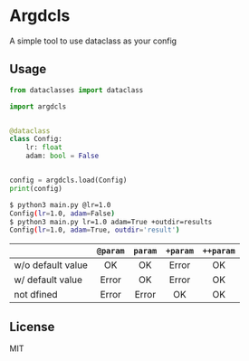# Argdcls

A simple tool to use dataclass as your config

## Usage

```py
from dataclasses import dataclass

import argdcls


@dataclass
class Config:
    lr: float
    adam: bool = False


config = argdcls.load(Config)
print(config)
```

```sh
$ python3 main.py @lr=1.0
Config(lr=1.0, adam=False)
$ python3 main.py lr=1.0 adam=True +outdir=results
Config(lr=1.0, adam=True, outdir='result')
```

|| `@param` | `param` | `+param` | `++param` |
|:---|:---:|:---:|:---:|:---:|
|w/o default value|OK|OK|Error|OK|
|w/ default value|Error|OK|Error|OK|
|not dfined|Error|Error|OK|OK|

## License
MIT